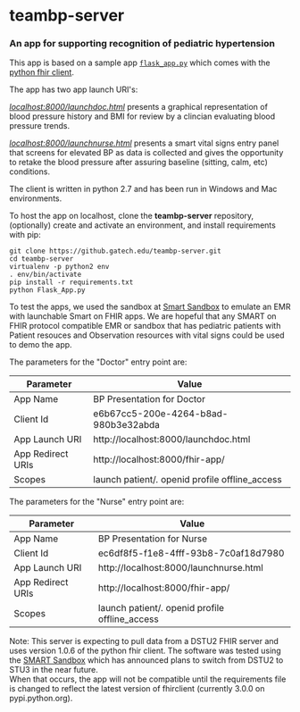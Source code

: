 # teambp-server

### An app for supporting recognition of pediatric hypertension

This app is based on a sample app [`flask_app.py`][flask_app] which comes with the [python fhir client][client-py]. 

The app has two app launch URI's:

[_localhost:8000/launchdoc.html_](http://localhost:8000/launchdoc.html) presents a graphical representation of blood pressure history and BMI for review by a clincian evaluating blood pressure trends.

[_localhost:8000/launchnurse.html_](http://localhost:8000/launchnurse.html) presents a smart vital signs entry panel that screens for elevated BP as data is collected and gives the opportunity to retake the blood pressure after assuring baseline (sitting, calm, etc) conditions.

The client is written in python 2.7 and has been run in Windows and Mac environments.

To host the app on localhost, clone the __teambp-server__ repository, (optionally) create and activate an environment, and install requirements with pip:

    git clone https://github.gatech.edu/teambp-server.git
    cd teambp-server
    virtualenv -p python2 env
    . env/bin/activate
    pip install -r requirements.txt
    python Flask_App.py
    
To test the apps, we used the sandbox at [Smart Sandbox] to emulate an EMR with launchable Smart on FHIR apps.
We are hopeful that any SMART on FHIR protocol compatible EMR or sandbox that has pediatric patients with 
Patient resouces and Observation resources with vital signs could be used to demo the app.

The parameters for the "Doctor" entry point are:

Parameter|Value
---------|-----
App Name|BP Presentation for Doctor
Client Id|e6b67cc5-200e-4264-b8ad-980b3e32abda
App Launch URI|http://localhost:8000/launchdoc.html
App Redirect URIs|http://localhost:8000/fhir-app/
Scopes|launch patient/*.* openid profile offline_access

The parameters for the "Nurse" entry point are:

Parameter|Value
---------|-----
App Name|BP Presentation for Nurse
Client Id|ec6df8f5-f1e8-4fff-93b8-7c0af18d7980
App Launch URI|http://localhost:8000/launchnurse.html
App Redirect URIs|http://localhost:8000/fhir-app/
Scopes|launch patient/*.* openid profile offline_access

Note:  This server is expecting to pull data from a DSTU2 FHIR server and uses version 1.0.6 of the python fhir client.
The software was tested using the [SMART Sandbox] which has announced plans to switch from DSTU2 to STU3 in the near future.  
When that occurs, the app will not be compatible until the requirements file is changed to reflect the latest version of 
fhirclient (currently 3.0.0 on pypi.python.org).

[client-py]: [https://github.com/smart-on-fhir/client-py]
[flask_app]: https://github.com/smart-on-fhir/client-py/blob/master/flask_app.py
[SMART Sandbox]:[https://sandbox.smarthealthit.org]
